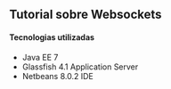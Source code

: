 ## Tutorial sobre Websockets

#### Tecnologias utilizadas

* Java EE 7
* Glassfish 4.1 Application Server
* Netbeans 8.0.2 IDE
